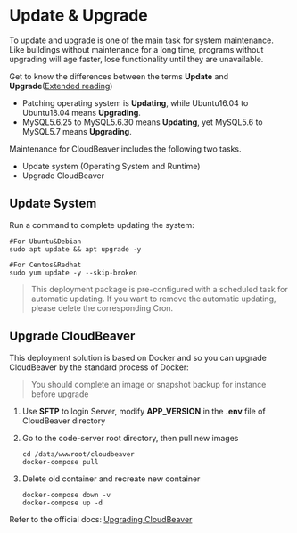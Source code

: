 # Update & Upgrade

To update and upgrade is one of the main task for system maintenance. Like buildings without maintenance for a long time, programs without upgrading will age faster, lose functionality until they are unavailable.

Get to know the differences between the terms **Update** and **Upgrade**([Extended reading](https://support.websoft9.com/docs/faq/tech-upgrade.html#update-vs-upgrade))
- Patching operating system is **Updating**, while Ubuntu16.04 to Ubuntu18.04 means **Upgrading**.
- MySQL5.6.25 to MySQL5.6.30 means **Updating**, yet MySQL5.6 to MySQL5.7 means **Upgrading**.

Maintenance for CloudBeaver includes the following two tasks.

- Update system (Operating System and Runtime) 
- Upgrade CloudBeaver

## Update System 

Run a command to complete updating the system:

``` shell
#For Ubuntu&Debian
sudo apt update && apt upgrade -y

#For Centos&Redhat
sudo yum update -y --skip-broken
```
> This deployment package is pre-configured with a scheduled task for automatic updating. If you want to remove the automatic updating, please delete the corresponding Cron.

## Upgrade CloudBeaver

This deployment solution is based on Docker and so you can upgrade CloudBeaver by the standard process of Docker:  

> You should complete an image or snapshot backup for instance before upgrade

1. Use **SFTP** to login Server, modify **APP_VERSION** in the **.env** file of CloudBeaver directory

2. Go to the code-server root directory, then pull new images
   ```
   cd /data/wwwroot/cloudbeaver
   docker-compose pull
   ```
3. Delete old container and recreate new container
   ```
   docker-compose down -v
   docker-compose up -d
   ```

Refer to the official docs: [Upgrading CloudBeaver](https://www.cloudbeaver.com/upgrade.html)
